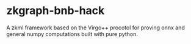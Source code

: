# zkgraph-bnb-hack
A zkml framework based on the Virgo++ procotol for proving onnx and general numpy computations built with pure python. 
